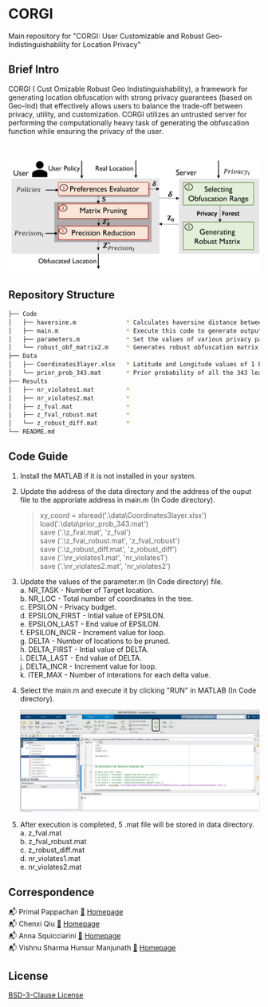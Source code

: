 
# CORGI #

Main repository for "CORGI: User Customizable and Robust Geo-Indistinguishability for Location Privacy"

## Brief Intro ##
CORGI ( Cust Omizable Robust Geo Indistinguishability), a framework for generating location obfuscation with strong privacy guarantees (based on Geo-Ind) that effectively allows users to balance the trade-off between privacy, utility, and customization. CORGI utilizes an untrusted server for performing the computationally heavy task of generating the obfuscation function while ensuring the privacy of the user.

<br />

![](Results/CORGI.png)

## Repository Structure ##

```bash
├── Code
│   ├── haversine.m              * Calculates haversine distance between two locations.
│   ├── main.m                   * Execute this code to generate output file.
│   ├── parameters.m             * Set the values of various privacy parameters.
│   └── robust_obf_matrix2.m     * Generates robust obfuscation matrix depending on the input parameters.
├── Data
│   ├── Coordinates3layer.xlsx   * Latitude and Longitude values of 1 Parent node, 7 nodes in height-1, 49 nodes in height-2 and 343 nodes in height-3. 
│   └── prior_prob_343.mat       * Prior probability of all the 343 leaf nodes of the tree.
├── Results
│   ├── nr_violates1.mat         *
│   ├── nr_violates2.mat         *
│   ├── z_fval.mat               *
│   ├── z_fval_robust.mat        *
│   └── z_robust_diff.mat        *
└── README.md
```
## Code Guide ##
1. Install the MATLAB if it is not installed in your system.
2. Update the address of the data directory and the address of the ouput file to the approriate address in main.m (In Code directory).
    > xy_coord = xlsread('.\data\Coordinates3layer.xlsx')  <br />
    > load('.\data\prior_prob_343.mat')  <br />
    > save ('.\z_fval.mat', 'z_fval')  <br />
    > save ('.\z_fval_robust.mat', 'z_fval_robust')  <br />
    > save ('.\z_robust_diff.mat', 'z_robust_diff')  <br />
    > save ('.\nr_violates1.mat', 'nr_violates1')  <br />
    > save ('.\nr_violates2.mat', 'nr_violates2')  <br />
3. Update the values of the parameter.m (In Code directory) file. <br />
    a. NR_TASK - Number of Target location. <br />
    b. NR_LOC  - Total number of coordinates in the tree. <br />
    c. EPSILON - Privacy budget. <br />
    d. EPSILON_FIRST - Intial value of EPSILON. <br />
    e. EPSILON_LAST - End value of EPSILON. <br />
    f. EPSILON_INCR - Increment value for loop. <br />
    g. DELTA - Number of locations to be pruned. <br />
    h. DELTA_FIRST - Intial value of DELTA. <br />
    i. DELTA_LAST - End value of DELTA. <br />
    j. DELTA_INCR - Increment value for loop. <br />
    k. ITER_MAX - Number of interations for each delta value. <br />
4. Select the main.m and execute it by clicking "RUN" in MATLAB (In Code directory).

   ![](Results/Main_Screenshot.png)
  
5. After execution is completed, 5 .mat file will be stored in data directory. <br />
    a. z_fval.mat <br />
    b. z_fval_robust.mat <br />
    c. z_robust_diff.mat <br />
    d. nr_violates1.mat <br />
    e. nr_violates2.mat <br />

## Correspondence ##

📬 Primal Pappachan [📜](mailto:primal@psu.edu) [Homepage](https://primalpappachan.com/)<br />
📬 Chenxi Qiu [📜](mailto:chenxi.qiu@unt.edu) [Homepage](https://computerscience.engineering.unt.edu/people/faculty/chenxi-qiu)<br />
📬 Anna Squicciarini [📜](mailto:acs20@psu.edu) [Homepage](https://faculty.ist.psu.edu/acs20/)<br />
📬 Vishnu Sharma Hunsur Manjunath [📜](mailto:vxh5104@psu.edu) [Homepage](mailto:vxh5104@psu.edu)<br />

## License

[BSD-3-Clause License](https://choosealicense.com/licenses/bsd-3-clause/)

